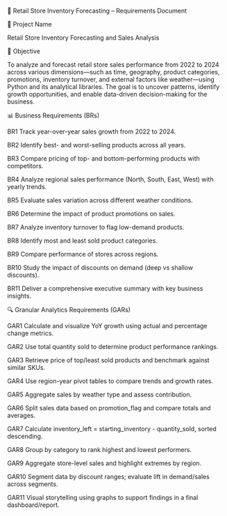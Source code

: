 📄 Retail Store Inventory Forecasting – Requirements Document

🧠 Project Name

Retail Store Inventory Forecasting and Sales Analysis

🎯 Objective

To analyze and forecast retail store sales performance from 2022 to 2024 across various dimensions—such as time, geography, product categories, promotions, inventory turnover, and external factors like weather—using Python and its analytical libraries. The goal is to uncover patterns, identify growth opportunities, and enable data-driven decision-making for the business.

📊 Business Requirements (BRs)

BR1	Track year-over-year sales growth from 2022 to 2024.

BR2	Identify best- and worst-selling products across all years.

BR3	Compare pricing of top- and bottom-performing products with competitors.

BR4	Analyze regional sales performance (North, South, East, West) with yearly trends.

BR5	Evaluate sales variation across different weather conditions.

BR6	Determine the impact of product promotions on sales.

BR7	Analyze inventory turnover to flag low-demand products.

BR8	Identify most and least sold product categories.

BR9	Compare performance of stores across regions.

BR10	Study the impact of discounts on demand (deep vs shallow discounts).

BR11	Deliver a comprehensive executive summary with key business insights.

🔍 Granular Analytics Requirements (GARs)

GAR1	Calculate and visualize YoY growth using actual and percentage change metrics.

GAR2	Use total quantity sold to determine product performance rankings.

GAR3	Retrieve price of top/least sold products and benchmark against similar SKUs.

GAR4	Use region-year pivot tables to compare trends and growth rates.

GAR5	Aggregate sales by weather type and assess contribution.

GAR6	Split sales data based on promotion_flag and compare totals and averages.

GAR7	Calculate inventory_left = starting_inventory - quantity_sold, sorted descending.

GAR8	Group by category to rank highest and lowest performers.

GAR9	Aggregate store-level sales and highlight extremes by region.

GAR10	Segment data by discount ranges; evaluate lift in demand/sales across segments.

GAR11	Visual storytelling using graphs to support findings in a final dashboard/report.
